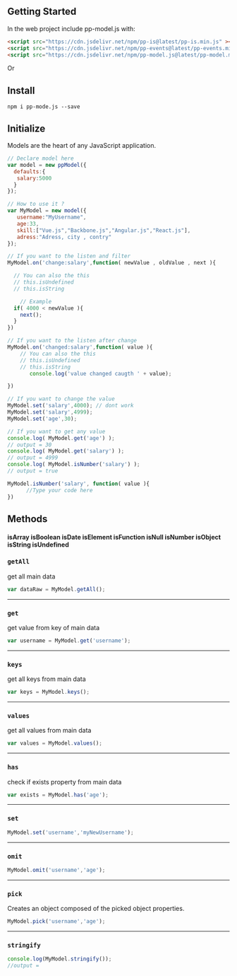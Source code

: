 ## Getting Started

In the web project include pp-model.js with:

```html
<script src="https://cdn.jsdelivr.net/npm/pp-is@latest/pp-is.min.js" ></script>
<script src="https://cdn.jsdelivr.net/npm/pp-events@latest/pp-events.min.js" ></script>
<script src="https://cdn.jsdelivr.net/npm/pp-model.js@latest/pp-model.min.js" ></script>
```

Or

## Install

```console
npm i pp-mode.js --save
```

## Initialize

Models are the heart of any JavaScript application.

```javascript
// Declare model here
var model = new ppModel({
  defaults:{
   salary:5000
  }
});

// How to use it ?
var MyModel = new model({
   username:"MyUsername",
   age:33,
   skill:["Vue.js","Backbone.js","Angular.js","React.js"],
   adress:"Adress, city , contry"
});

// If you want to the listen and filter
MyModel.on('change:salary',function( newValue , oldValue , next ){

  // You can also the this
  // this.isUndefined
  // this.isString

	// Example
  if( 4000 < newValue ){
    next();
  }
})

// If you want to the listen after change
MyModel.on('changed:salary',function( value ){
    // You can also the this
    // this.isUndefined
    // this.isString
	   console.log('value changed caugth ' + value);

})

// If you want to change the value
MyModel.set('salary',4000); // dont work
MyModel.set('salary',4999);
MyModel.set('age',30);

// If you want to get any value
console.log( MyModel.get('age') );
// output = 30
console.log( MyModel.get('salary') );
// output = 4999
console.log( MyModel.isNumber('salary') );
// output = true

MyModel.isNumber('salary', function( value ){
      //Type your code here
})
```

## Methods

#### isArray isBoolean isDate isElement isFunction isNull isNumber isObject isString isUndefined


### `getAll`

get all main data

```javascript
var dataRaw = MyModel.getAll();
```
---

### `get`

get value from key of main data

```javascript
var username = MyModel.get('username');
```
---

### `keys`

get all keys from main data

```javascript
var keys = MyModel.keys();
```
---

### `values`

get all values from main data

```javascript
var values = MyModel.values();
```
---

### `has`

check if exists property from main data

```javascript
var exists = MyModel.has('age');
```
---

### `set`
```javascript
MyModel.set('username','myNewUsername');
```
---

### `omit`
```javascript
MyModel.omit('username','age');
```
---

### `pick`

Creates an object composed of the picked object properties.

```javascript
MyModel.pick('username','age');
```

---

### `stringify`

```javascript
console.log(MyModel.stringify());
//output =
```
